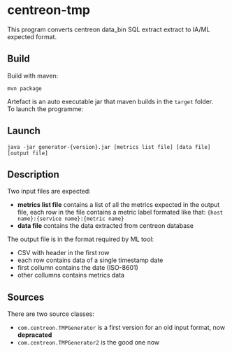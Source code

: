 # centreon-tmp

This program converts centreon data_bin SQL extract extract to IA/ML expected format.

## Build

Build with maven:

    mvn package

Artefact is an auto executable jar that maven builds in the `target` folder.\
To launch the programme:

## Launch

    java -jar generator-{version}.jar [metrics list file] [data file] [output file]

## Description

Two input files are expected:

- **metrics list file** contains a list of all the metrics expected in the output file, each row in the file contains a metric label formated like that: `{host name}:{service name}:{metric name}`
- **data file** contains the data extracted from centreon database

The output file is in the format required by ML tool:

- CSV with header in the first row
- each row contains data of a single timestamp date
- first collumn contains the date (ISO-8601)
- other collumns contains metrics data

## Sources

There are two source classes:
- `com.centreon.TMPGenerator` is a first version for an old input format, now **depracated** 
- `com.centreon.TMPGenerator2` is the good one now
